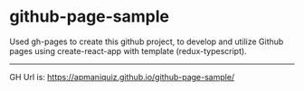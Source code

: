 # github-page-sample

Used gh-pages to create this github project, to develop and utilize Github pages using create-react-app with template (redux-typescript).

------------------------------------------------------------------------------------------------------------------------------------

GH Url is: https://apmaniquiz.github.io/github-page-sample/